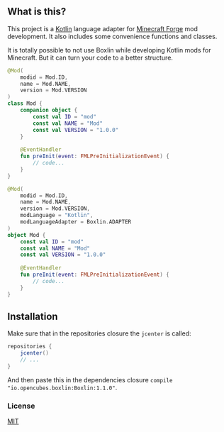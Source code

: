 ## What is this?
This project is a [Kotlin](https://kotlinlang.org/) language adapter for [Minecraft Forge](http://www.minecraftforge.net/forum/) mod development.
It also includes some convenience functions and classes.

It is totally possible to not use Boxlin while developing Kotlin mods for Minecraft. But it can turn your code to 
a better structure.
```kotlin
@Mod(
    modid = Mod.ID,
    name = Mod.NAME,
    version = Mod.VERSION
)
class Mod {
    companion object {
        const val ID = "mod"
        const val NAME = "Mod"
        const val VERSION = "1.0.0"
    }
    
    @EventHandler
    fun preInit(event: FMLPreInitializationEvent) {
        // code...
    }
}
```
```kotlin
@Mod(
    modid = Mod.ID,
    name = Mod.NAME,
    version = Mod.VERSION,
    modLanguage = "Kotlin",
    modLanguageAdapter = Boxlin.ADAPTER
)
object Mod {
    const val ID = "mod"
    const val NAME = "Mod"
    const val VERSION = "1.0.0"
    
    @EventHandler
    fun preInit(event: FMLPreInitializationEvent) {
        // code...
    }
}
```

## Installation
Make sure that in the repositories closure the `jcenter` is called:
```groovy
repositories {
    jcenter()
    // ...
}
```
And then paste this in the dependencies closure `compile "io.opencubes.boxlin:Boxlin:1.1.0"`. 

### License
[MIT](https://github.com/ocpu/Boxlin/blob/master/license.txt)